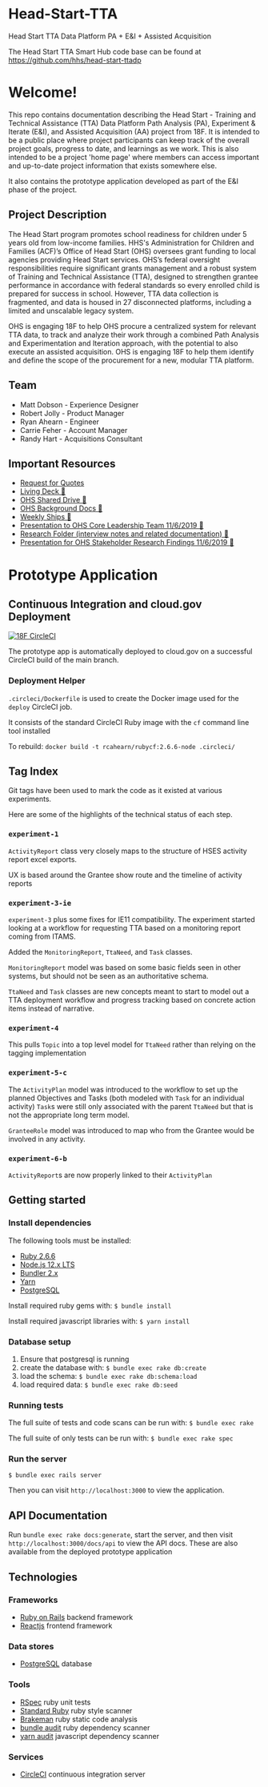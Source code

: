 # Head-Start-TTA
Head Start TTA Data Platform PA + E&amp;I + Assisted Acquisition

The Head Start TTA Smart Hub code base can be found at https://github.com/hhs/head-start-ttadp

# Welcome!
This repo contains documentation describing the Head Start - Training and Technical Assistance (TTA) Data Platform Path Analysis (PA), Experiment & Iterate (E&I), and Assisted Acquisition (AA) project from 18F. It is intended to be a public place where project participants can keep track of the overall project goals, progress to date, and learnings as we work. This is also intended to be a project 'home page' where members can access important and up-to-date project information that exists somewhere else.

It also contains the prototype application developed as part of the E&I phase of the project.

## Project Description

The Head Start program promotes school readiness for children under 5 years old from low-income families. HHS's Administration for Children and Families (ACF)’s Office of Head Start (OHS) oversees grant funding to local agencies providing Head Start services. OHS’s federal oversight responsibilities require significant grants management and a robust system of Training and Technical Assistance (TTA), designed to strengthen grantee performance in accordance with federal standards so every enrolled child is prepared for success in school. However, TTA data collection is fragmented, and data is housed in 27 disconnected platforms, including a limited and unscalable legacy system.

OHS is engaging 18F to help OHS procure a centralized system for relevant TTA data, to track and analyze their work through a combined Path Analysis and Experimentation and Iteration approach, with the potential to also execute an assisted acquisition. OHS is engaging 18F to help them identify and define the scope of the procurement for a new, modular TTA platform.

## Team

- Matt Dobson - Experience Designer
- Robert Jolly - Product Manager
- Ryan Ahearn - Engineer
- Carrie Feher - Account Manager
- Randy Hart - Acquisitions Consultant

## Important Resources

- [Request for Quotes](https://github.com/18F/Head_Start_TTA_RFQ/blob/master/Final_Request_for_Quotes.md)
- [Living Deck 🔐](https://docs.google.com/presentation/d/1a59WpiUm2NW3tebcZqrMqo8Zj6Ofcfip8bOd_E2u5UI/edit)
- [OHS Shared Drive 🔐](https://drive.google.com/drive/folders/1BIK02y1GYK1tkm6kd-3DIzWmnqB8EO-E)
- [OHS Background Docs 🔐](https://drive.google.com/drive/folders/11apiF-CWn_g5onI5N6oPnUcJjM265BjH)
- [Weekly Ships 🔐](https://drive.google.com/drive/folders/1vLnTtDS3R6rv3ygCqwtUuETyFhU4kGIl)
- [Presentation to OHS Core Leadership Team 11/6/2019 🔐](https://docs.google.com/presentation/d/1PP75rICohC61V7RctEuE8Vq4V9CtKHf7iAC5uymSiXE/edit?usp=sharing)
- [Research Folder (interview notes and related documentation) 🔐](https://drive.google.com/drive/folders/1FU3YKgBKriNXQjqytAE-z6RJ7QsnTukI)
- [Presentation for OHS Stakeholder Research Findings 11/6/2019 🔐](https://docs.google.com/presentation/d/1f9nIKmyIRZ3g4To12seq3OTDWnihfmPfapDhWZrFg8Q/edit?usp=sharing)

# Prototype Application

## Continuous Integration and cloud.gov Deployment

[![18F CircleCI](https://circleci.com/gh/18F/Head-Start-TTA.svg?style=shield)](https://circleci.com/gh/18F/Head-Start-TTA)

The prototype app is automatically deployed to cloud.gov on a successful CircleCI build of the main branch.

### Deployment Helper

`.circleci/Dockerfile` is used to create the Docker image used for the `deploy` CircleCI job.

It consists of the standard CircleCI Ruby image with the `cf` command line tool installed

To rebuild: `docker build -t rcahearn/rubycf:2.6.6-node .circleci/`

## Tag Index

Git tags have been used to mark the code as it existed at various experiments.

Here are some of the highlights of the technical status of each step.

### `experiment-1`

`ActivityReport` class very closely maps to the structure of HSES activity report excel exports.

UX is based around the Grantee show route and the timeline of activity reports

### `experiment-3-ie`

`experiment-3` plus some fixes for IE11 compatibility. The experiment started looking at
a workflow for requesting TTA based on a monitoring report coming from ITAMS.

Added the `MonitoringReport`, `TtaNeed`, and `Task` classes.

`MonitoringReport` model was based on some basic fields seen in other systems, but should not be seen as an authoritative schema.

`TtaNeed` and `Task` classes are new concepts meant to start to model out a TTA deployment workflow and progress tracking based on concrete action items instead of narrative.

### `experiment-4`

This pulls `Topic` into a top level model for `TtaNeed` rather than relying on the tagging implementation

### `experiment-5-c`

The `ActivityPlan` model was introduced to the workflow to set up the planned Objectives and Tasks (both modeled with `Task` for an individual activity) `Task`s were still only associated with the parent `TtaNeed` but that is not the appropriate long term model.

`GranteeRole` model was introduced to map who from the Grantee would be involved in any activity.

### `experiment-6-b`

`ActivityReport`s are now properly linked to their `ActivityPlan`

## Getting started

### Install dependencies

The following tools must be installed:

* [Ruby 2.6.6](https://www.ruby-lang.org/en/)
* [Node.js 12.x LTS](https://nodejs.org/en/)
* [Bundler 2.x](https://rubygems.org/gems/bundler)
* [Yarn](https://yarnpkg.com/lang/en/)
* [PostgreSQL](https://www.postgresql.org/)

Install required ruby gems with: `$ bundle install`

Install required javascript libraries with: `$ yarn install`

### Database setup

1. Ensure that postgresql is running
1. create the database with: `$ bundle exec rake db:create`
1. load the schema: `$ bundle exec rake db:schema:load`
1. load required data: `$ bundle exec rake db:seed`

### Running tests

The full suite of tests and code scans can be run with: `$ bundle exec rake`

The full suite of only tests can be run with: `$ bundle exec rake spec`

### Run the server

`$ bundle exec rails server`

Then you can visit `http://localhost:3000` to view the application.

## API Documentation

Run `bundle exec rake docs:generate`, start the server, and then visit `http://localhost:3000/docs/api` to
view the API docs. These are also available from the deployed prototype application

## Technologies
### Frameworks
* [Ruby on Rails](https://rubyonrails.org/) backend framework
* [Reactjs](https://reactjs.org/) frontend framework

### Data stores
* [PostgreSQL](https://www.postgresql.org/) database

### Tools
* [RSpec](https://rspec.info/) ruby unit tests
* [Standard Ruby](https://github.com/testdouble/standard) ruby style scanner
* [Brakeman](https://brakemanscanner.org/) ruby static code analysis
* [bundle audit](https://github.com/rubysec/bundler-audit) ruby dependency scanner
* [yarn audit](https://yarnpkg.com/lang/en/docs/cli/audit/) javascript dependency scanner

### Services
* [CircleCI](https://circleci.com/) continuous integration server
